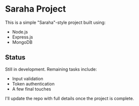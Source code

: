 
# Saraha Project

This is a simple "Saraha"-style project built using:
- Node.js
- Express.js
- MongoDB

## Status
Still in development. Remaining tasks include:
- Input validation
- Token authentication
- A few final touches

I'll update the repo with full details once the project is complete.
